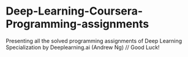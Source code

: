 # Deep-Learning-Coursera-Programming-assignments
Presenting all the solved programming assignments of Deep Learning Specialization by Deeplearning.ai (Andrew Ng)
// Good Luck!
